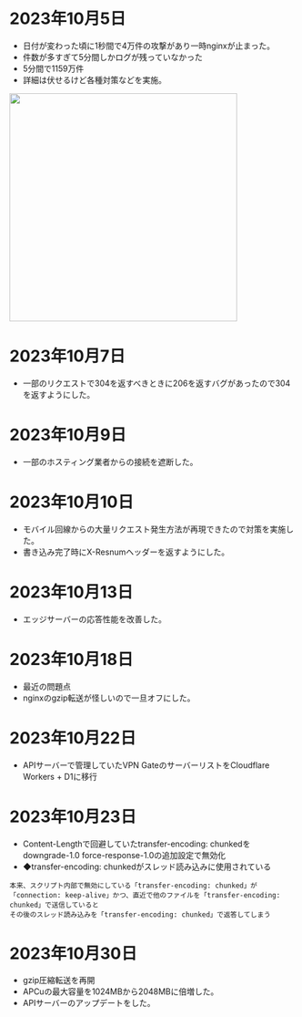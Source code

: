 # 2023年10月5日

- 日付が変わった頃に1秒間で4万件の攻撃があり一時nginxが止まった。
- 件数が多すぎて5分間しかログが残っていなかった
- 5分間で1159万件
- 詳細は伏せるけど各種対策などを実施。

<img src="https://t1.jpnkn.com/wp-content/uploads/2023/10/05222555/report.html.png" width="400">

# 2023年10月7日

- 一部のリクエストで304を返すべきときに206を返すバグがあったので304を返すようにした。

# 2023年10月9日

- 一部のホスティング業者からの接続を遮断した。

# 2023年10月10日

- モバイル回線からの大量リクエスト発生方法が再現できたので対策を実施した。
- 書き込み完了時にX-Resnumヘッダーを返すようにした。

# 2023年10月13日

- エッジサーバーの応答性能を改善した。

# 2023年10月18日

- 最近の問題点
- nginxのgzip転送が怪しいので一旦オフにした。

# 2023年10月22日

- APIサーバーで管理していたVPN GateのサーバーリストをCloudflare Workers + D1に移行

# 2023年10月23日

- Content-Lengthで回避していたtransfer-encoding: chunkedをdowngrade-1.0 force-response-1.0の追加設定で無効化
- ◆transfer-encoding: chunkedがスレッド読み込みに使用されている
```
本来、スクリプト内部で無効にしている「transfer-encoding: chunked」が
「connection: keep-alive」かつ、直近で他のファイルを「transfer-encoding: chunked」で送信していると
その後のスレッド読み込みを「transfer-encoding: chunked」で返答してしまう
```

# 2023年10月30日

- gzip圧縮転送を再開
- APCuの最大容量を1024MBから2048MBに倍増した。
- APIサーバーのアップデートをした。
